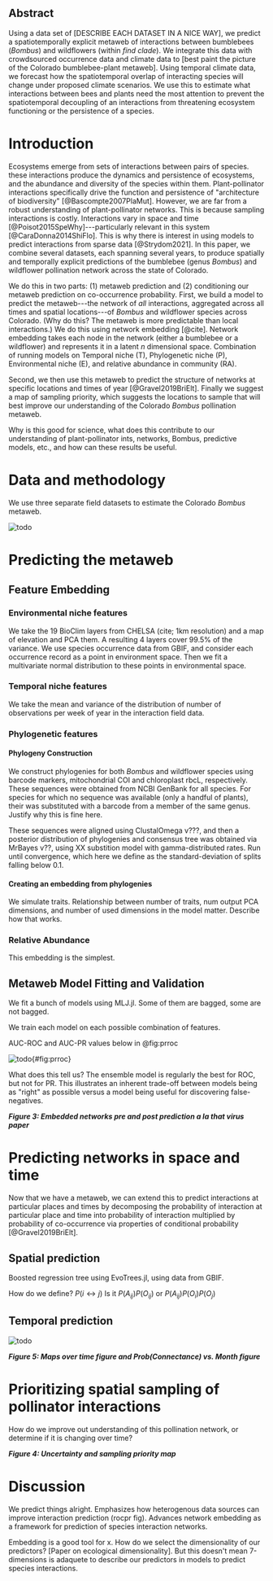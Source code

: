 ## Abstract

Using a data set of [DESCRIBE EACH DATASET IN A NICE WAY], we predict
a spatiotemporally explicit metaweb of interactions between bumblebees
(_Bombus_) and wildflowers (within _find clade_). We integrate this
data with crowdsourced occurrence data and climate data to [best paint
the picture of the Colorado bumblebee-plant metaweb]. Using temporal
climate data, we forecast how the spatiotemporal overlap of
interacting species will change under proposed climate scenarios. We
use this to estimate what interactions between bees and plants need
the most attention to prevent the spatiotemporal decoupling of an
interactions from threatening ecosystem functioning or the persistence
of a species.

# Introduction

Ecosystems emerge from sets of interactions between pairs of species.
these interactions produce the dynamics and persistence of ecosystems,
and the abundance and diversity of the species within them.
Plant-pollinator interactions specifically drive the function and
persistence of "architecture of biodiversity" [@Bascompte2007PlaMut].
However, we are far from a robust understanding of plant-pollinator
networks. This is because sampling interactions is costly.
Interactions vary in space and time [@Poisot2015SpeWhy]---particularly
relevant in this system [@CaraDonna2014ShiFlo]. This is why there is
interest in using models to predict interactions from sparse data
[@Strydom2021]. In this paper, we combine several datasets, each
spanning several years, to produce spatially and temporally explicit
predictions of the bumblebee (genus _Bombus_) and wildflower
pollination network across the state of Colorado.

We do this in two parts: (1) metaweb prediction and (2) conditioning
our metaweb prediction on co-occurrence probability.
First, we build a model to predict the metaweb---the network of _all_
interactions, aggregated across all times and spatial locations---of
_Bombus_ and wildflower species across Colorado. (Why do this? The
metaweb is more predictable than local interactions.) We do this using
network embedding [@cite]. Network embedding takes each node in the
network (either a bumblebee or a wildflower) and represents it in a
latent $n$ dimensional space. Combination of running models on
Temporal niche (T), Phylogenetic niche (P), Environmental niche (E),
and relative abundance in community (RA).

Second, we then use this metaweb to predict the structure of networks
at specific locations and times of year [@Gravel2019BriElt].
Finally we suggest a map of sampling priority, which
suggests the locations to sample that will best improve our understanding
of the Colorado _Bombus_ pollination metaweb.

Why is this good for science, what does this contribute to our
understanding of plant-pollinator ints, networks, Bombus, predictive
models, etc.,  and how can these results be useful.

# Data and methodology

We use three separate field datasets to estimate the Colorado _Bombus_
metaweb.


![todo](./figures/concept.png)


# Predicting the metaweb


## Feature Embedding

### Environmental niche features

We take the 19 BioClim layers from CHELSA (cite; 1km resolution) and a
map of elevation and PCA them. A resulting 4 layers cover 99.5% of the
variance. We use species occurrence data from GBIF, and consider each
occurrence record as a point in environment space. Then we fit a
multivariate normal distribution to these points in environmental
space.

### Temporal niche features

We take the mean and variance of the distribution of number of
observations per week of year in the interaction field data.

### Phylogenetic features

#### Phylogeny Construction

We construct phylogenies for both _Bombus_ and wildflower species
using barcode markers, mitochondrial COI and chloroplast rbcL,
respectively. These sequences were obtained from NCBI GenBank for all
species. For species for which no sequence was available (only a
handful of plants), their was substituted with a barcode from a member
of the same genus. Justify why this is fine here.

These sequences were aligned using ClustalOmega v???, and then a
posterior distribution of phylogenies and consensus tree was obtained
via MrBayes v??, using XX substition model with gamma-distributed
rates. Run until convergence, which here we define as the
standard-deviation of splits falling below 0.1.  

#### Creating an embedding from phylogenies

We simulate traits. Relationship between number of traits, num output PCA dimensions,
and number of used dimensions in the model matter. Describe how that works.

### Relative Abundance

This embedding is the simplest.

## Metaweb Model Fitting and Validation

We fit a bunch of models using MLJ.jl. Some of them are bagged, some are not bagged.

We train each model on each possible combination of features.



AUC-ROC and AUC-PR values below in @fig:prroc

![todo](./figures/PR_ROC.png){#fig:prroc}

What does this tell us? The ensemble model is regularly the best for
ROC, but not for PR. This illustrates an inherent trade-off between
models being as "right" as possible versus a model being useful for
discovering false-negatives.

***Figure 3: Embedded networks pre and post prediction a la that virus paper***

# Predicting networks in space and time

Now that we have a metaweb, we can extend this to predict interactions
at particular places and times by decomposing the probability of
interaction at particular place and time into probability of
interaction multiplied by probability of co-occurrence via properties
of conditional probability [@Gravel2019BriElt].

## Spatial prediction

Boosted regression tree using EvoTrees.jl, using data from GBIF.


How do we define? $P(i \leftrightarrow j)$ Is it $P(A_{ij})P(O_{ij})$ or $P(A_{ij})P(O_i)P(O_j)$


## Temporal prediction




![todo](./figures/ssdms.png)


***Figure 5: Maps over time figure and Prob(Connectance) vs. Month figure***


# Prioritizing spatial sampling of pollinator interactions

How do we improve out understanding of this pollination network,
or determine if it is changing over time?

***Figure 4: Uncertainty and sampling priority map***


# Discussion


We predict things alright. Emphasizes how heterogenous data sources
can improve interaction prediction (rocpr fig). Advances network embedding
as a framework for prediction of species interaction networks.


Embedding is a good tool for x. How do we select the dimensionality
of our predictors? [Paper on ecological dimensionality]. But this
doesn't mean 7-dimensions is adaquete to describe our predictors
in models to predict species interactions.  
